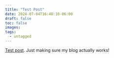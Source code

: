 ```yaml
---
title: "Test Post"
date: 2024-07-04T16:48:10-06:00
draft: false
toc: false
images:
tags: 
  - untagged
---
```


<ins>Test post</ins>. Just making sure my blog actually works!
